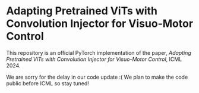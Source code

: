 # Adapting Pretrained ViTs with Convolution Injector for Visuo-Motor Control
This repository is an official PyTorch implementation of the paper, *Adapting Pretrained ViTs with Convolution Injector for Visuo-Motor Control*, ICML 2024.

We are sorry for the delay in our code update :(
We plan to make the code public before ICML so stay tuned!
